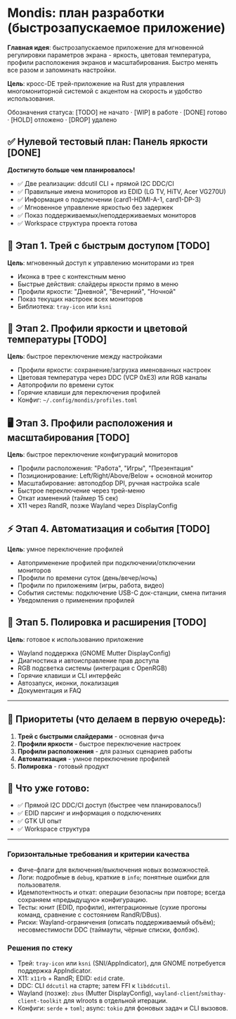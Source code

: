 # Mondis: план разработки (быстрозапускаемое приложение)

**Главная идея**: быстрозапускаемое приложение для мгновенной регулировки параметров экрана - яркость, цветовая температура, профили расположения экранов и масштабирования. Быстро менять все разом и запоминать настройки.

**Цель**: кросс-DE трей-приложение на Rust для управления многомониторной системой с акцентом на скорость и удобство использования.

Обозначения статуса: [TODO] не начато · [WIP] в работе · [DONE] готово · [HOLD] отложено · [DROP] удалено

## ✅ Нулевой тестовый план: Панель яркости [DONE]
**Достигнуто больше чем планировалось!**
- ✅ Две реализации: ddcutil CLI + прямой I2C DDC/CI
- ✅ Правильные имена мониторов из EDID (LG TV, HiTV, Acer VG270U) 
- ✅ Информация о подключении (card1-HDMI-A-1, card1-DP-3)
- ✅ Мгновенное управление яркостью без задержек
- ✅ Показ поддерживаемых/неподдерживаемых мониторов
- ✅ Workspace структура проекта готова

## 🚀 Этап 1. Трей с быстрым доступом [TODO]
**Цель**: мгновенный доступ к управлению мониторами из трея
- Иконка в трее с контекстным меню
- Быстрые действия: слайдеры яркости прямо в меню
- Профили яркости: "Дневной", "Вечерний", "Ночной"
- Показ текущих настроек всех мониторов
- Библиотека: `tray-icon` или `ksni`

## 🎯 Этап 2. Профили яркости и цветовой температуры [TODO]
**Цель**: быстрое переключение между настройками
- Профили яркости: сохранение/загрузка именованных настроек
- Цветовая температура через DDC (VCP 0xE3) или RGB каналы
- Автопрофили по времени суток
- Горячие клавиши для переключения профилей
- Конфиг: `~/.config/mondis/profiles.toml`

## 🖥️ Этап 3. Профили расположения и масштабирования [TODO]
**Цель**: быстрое переключение конфигураций мониторов
- Профили расположения: "Работа", "Игры", "Презентация"
- Позиционирование: Left/Right/Above/Below + основной монитор
- Масштабирование: автоподбор DPI, ручная настройка scale
- Быстрое переключение через трей-меню
- Откат изменений (таймер 15 сек)
- X11 через RandR, позже Wayland через DisplayConfig

## ⚡ Этап 4. Автоматизация и события [TODO]
**Цель**: умное переключение профилей
- Автоприменение профилей при подключении/отключении мониторов
- Профили по времени суток (день/вечер/ночь)
- Профили по приложениям (игры, работа, видео)
- События системы: подключение USB-C док-станции, смена питания
- Уведомления о применении профилей

## 🔧 Этап 5. Полировка и расширения [TODO]
**Цель**: готовое к использованию приложение
- Wayland поддержка (GNOME Mutter DisplayConfig)
- Диагностика и автоисправление прав доступа
- RGB подсветка системы (интеграция с OpenRGB)
- Горячие клавиши и CLI интерфейс
- Автозапуск, иконки, локализация
- Документация и FAQ

---

## 🎯 Приоритеты (что делаем в первую очередь):

1. **Трей с быстрыми слайдерами** - основная фича
2. **Профили яркости** - быстрое переключение настроек  
3. **Профили расположения** - для разных сценариев работы
4. **Автоматизация** - умное переключение профилей
5. **Полировка** - готовый продукт

## 🚀 Что уже готово:
- ✅ Прямой I2C DDC/CI доступ (быстрее чем планировалось!)
- ✅ EDID парсинг и информация о подключениях
- ✅ GTK UI опыт
- ✅ Workspace структура

---

### Горизонтальные требования и критерии качества
- Фиче-флаги для включения/выключения новых возможностей.
- Логи: подробные в `debug`, краткие в `info`; понятные ошибки для пользователя.
- Идемпотентность и откат: операции безопасны при повторе; всегда сохраняем «предыдущую» конфигурацию.
- Тесты: юнит (EDID, профили), интеграционные (сухие прогоны команд, сравнение с состоянием RandR/DBus).
- Риски: Wayland-ограничения (описать поддерживаемый объём); несовместимости DDC (таймауты, чёрные списки, фолбэк).

### Решения по стеку
- Трей: `tray-icon` или `ksni` (SNI/AppIndicator), для GNOME потребуется поддержка AppIndicator.
- X11: `x11rb` + RandR; EDID: `edid` crate.
- DDC: CLI `ddcutil` на старте; затем FFI к `libddcutil`.
- Wayland (позже): `zbus` (Mutter DisplayConfig), `wayland-client`/`smithay-client-toolkit` для wlroots в отдельной итерации.
- Конфиги: `serde` + `toml`; async: `tokio` для фоновых задач и CLI вызовов.
